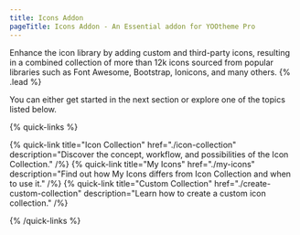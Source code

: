 ```yaml
---
title: Icons Addon
pageTitle: Icons Addon - An Essential addon for YOOtheme Pro
---
```


Enhance the icon library by adding custom and third-party icons, resulting in a combined collection of more than 12k icons sourced from popular libraries such as Font Awesome, Bootstrap, Ionicons, and many others. {% .lead %}

You can either get started in the next section or explore one of the topics listed below.

{% quick-links %}

{% quick-link title="Icon Collection" href="./icon-collection" description="Discover the concept, workflow, and possibilities of the Icon Collection." /%}
{% quick-link title="My Icons" href="./my-icons" description="Find out how My Icons differs from Icon Collection and when to use it." /%}
{% quick-link title="Custom Collection" href="./create-custom-collection" description="Learn how to create a custom icon collection." /%}

{% /quick-links %}
